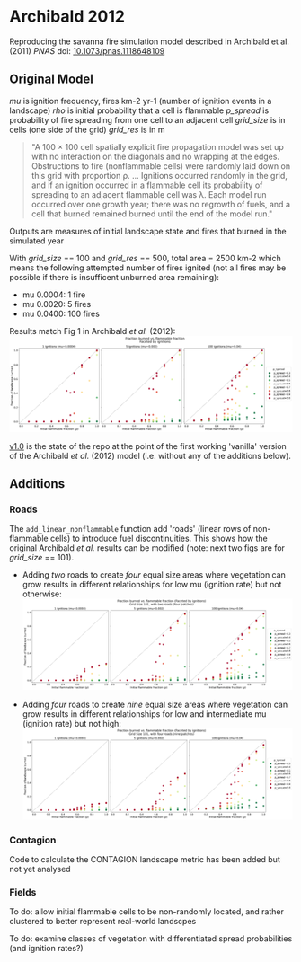 # Archibald 2012
Reproducing the savanna fire simulation model described in Archibald et al. (2011) *PNAS* doi: [10.1073/pnas.1118648109](https://doi.org/10.1073/pnas.1118648109)

## Original Model
_mu_ is ignition frequency, fires km-2 yr-1  (number of ignition events in a landscape)
_rho_ is initial probability that a cell is flammable
*p_spread* is probability of fire spreading from one cell to an adjacent cell
*grid_size* is in cells (one side of the grid)
*grid_res* is in m

> "A 100 × 100 cell spatially explicit fire propagation model was set up with no interaction on the diagonals and no wrapping at the edges. Obstructions to fire (nonflammable cells) were randomly laid down on this grid with proportion ρ.  ... Ignitions occurred randomly in the grid, and if an ignition occurred in a flammable cell its probability of spreading to an adjacent flammable cell was λ. Each model run occurred over one growth year; there was no regrowth of fuels, and a cell that burned remained burned until the end of the model run." 

Outputs are measures of initial landscape state and fires that burned in the simulated year

With *grid_size* == 100 and *grid_res* == 500, total area = 2500 km-2 which means the following attempted number of fires ignited (not all fires may be possible if there is insufficent unburned area remaining):
- mu 0.0004: 1 fire
- mu 0.0020: 5 fires
- mu 0.0400: 100 fires

Results match Fig 1 in Archibald _et al._ (2012):
![alt text](results/fig2_faceted.png)

[v1.0](https://github.com/jamesdamillington/Archibald_2012/releases/tag/v1.0) is the state of the repo at the point of the first working 'vanilla' version of the Archibald _et al._ (2012) model (i.e. without any of the additions below).

## Additions

### Roads
The `add_linear_nonflammable` function add 'roads' (linear rows of non-flammable cells) to introduce fuel discontinuities. This shows how the original Archibald *et al.* results can be modified (note: next two figs are for *grid_size* == 101). 

- Adding _two_ roads to create _four_ equal size areas where vegetation can grow results in different relationships for low mu (ignition rate) but not otherwise:
![alt text](results/fig2_grid101_cross.png)

- Adding _four_ roads to create _nine_ equal size areas where vegetation can grow results in different relationships for low and intermediate mu (ignition rate) but not high:
![alt text](results/fig2_grid101_fourlines.png)

### Contagion
Code to calculate the CONTAGION landscape metric has been added but not yet analysed

### Fields
To do: allow initial flammable cells to be non-randomly located, and rather clustered to better represent real-world landscpes

To do: examine classes of vegetation with differentiated spread probabilities (and ignition rates?)
